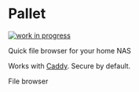 
# Pallet

[![work in progress](https://img.shields.io/badge/work%20in-progress-brightred.svg?style=flat)](http://google.ca)

Quick file browser for your home NAS

Works with [Caddy](). Secure by default.

File browser

